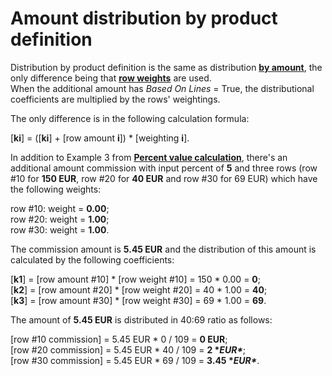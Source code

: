 # Amount distribution by product definition

Distribution by product definition is the same as distribution **[by amount](https://docs.erp.net/tech/advanced/document-amounts/amounts-distribution/by-amount.html)**, the only difference being that **[row weights](https://docs.erp.net/tech/advanced/document-amounts/rows-weighting.html)** are used. <br> When the additional amount has _Based On Lines_ = True, the distributional coefficients are multiplied by the rows' weightings. 

The only difference is in the following calculation formula:

[**ki**] = ([**ki**] + [row amount **i**]) * [weighting **i**].

In addition to Example 3 from **[Percent value calculation](https://docs.erp.net/tech/advanced/document-amounts/amounts-calculation/percent-calculation.html)**, there's an additional amount commission with input percent of **5** and three rows (row #10 for **150 EUR**, row #20 for **40 EUR** and row #30 for 69 EUR) which have the following weights:

row #10: weight = **0.00**; <br>
row #20: weight = **1.00**; <br>
row #30: weight = **1.00**. <br>

The commission amount is **5.45 EUR** and the distribution of this amount is calculated by the following coefficients:

[**k1**] = [row amount #10] * [row weight #10] = 150 * 0.00 = **0**;<br>
[**k2**] = [row amount #20] * [row weight #20] = 40 * 1.00 = **40**;<br>
[**k3**] = [row amount #30] * [row weight #30] = 69 * 1.00 = **69**.

The amount of **5.45 EUR** is distributed in 40:69 ratio as follows:

[row #10 commission] = 5.45 EUR * 0 / 109 = **0 EUR**; <br>
[row #20 commission] = 5.45 EUR * 40 / 109 = **2 \**EUR\****; <br>
[row #30 commission] = 5.45 EUR * 69 / 109 = **3.45 \**EUR\****. 

